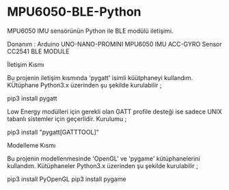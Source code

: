 # MPU6050-BLE-Python
MPU6050 IMU sensörünün Python ile BLE modülü iletişimi.

Donanım : 
Arduino UNO-NANO-PROMINI
MPU6050 IMU ACC-GYRO Sensor
CC2541 BLE MODULE


İletişim Kısmı

Bu projenin iletişim kısmında 'pygatt' isimli küütphaneyi kullandım. KÜtüphane Python3.x üzerinden şu şekilde kurulabilir ;

pip3 install pygatt

Low Energy modülleri için gerekli olan GATT profile desteği ise sadece UNIX tabanlı sistemler için geçerlidir. Kurulumu ; 

pip3 install "pygatt[GATTTOOL]"


Modelleme Kısmı

Bu projenin modellenmesinde 'OpenGL' ve 'pygame' kütüphanelerini kullandım. Kütüphaneler Python3.x üzerinden şu şekilde kurulabilir ;

pip3 install PyOpenGL 
pip3 install pygame
